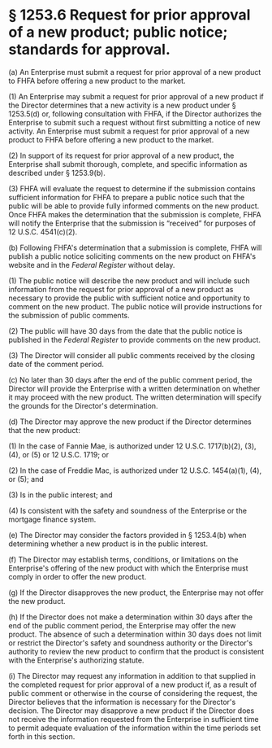# § 1253.6   Request for prior approval of a new product; public notice; standards for approval.

(a) An Enterprise must submit a request for prior approval of a new product to FHFA before offering a new product to the market.


(1) An Enterprise may submit a request for prior approval of a new product if the Director determines that a new activity is a new product under § 1253.5(d) or, following consultation with FHFA, if the Director authorizes the Enterprise to submit such a request without first submitting a notice of new activity. An Enterprise must submit a request for prior approval of a new product to FHFA before offering a new product to the market.


(2) In support of its request for prior approval of a new product, the Enterprise shall submit thorough, complete, and specific information as described under § 1253.9(b).


(3) FHFA will evaluate the request to determine if the submission contains sufficient information for FHFA to prepare a public notice such that the public will be able to provide fully informed comments on the new product. Once FHFA makes the determination that the submission is complete, FHFA will notify the Enterprise that the submission is “received” for purposes of 12 U.S.C. 4541(c)(2).


(b) Following FHFA's determination that a submission is complete, FHFA will publish a public notice soliciting comments on the new product on FHFA's website and in the _Federal Register_ without delay.


(1) The public notice will describe the new product and will include such information from the request for prior approval of a new product as necessary to provide the public with sufficient notice and opportunity to comment on the new product. The public notice will provide instructions for the submission of public comments.


(2) The public will have 30 days from the date that the public notice is published in the _Federal Register_ to provide comments on the new product.


(3) The Director will consider all public comments received by the closing date of the comment period.


(c) No later than 30 days after the end of the public comment period, the Director will provide the Enterprise with a written determination on whether it may proceed with the new product. The written determination will specify the grounds for the Director's determination.


(d) The Director may approve the new product if the Director determines that the new product:


(1) In the case of Fannie Mae, is authorized under 12 U.S.C. 1717(b)(2), (3), (4), or (5) or 12 U.S.C. 1719; or


(2) In the case of Freddie Mac, is authorized under 12 U.S.C. 1454(a)(1), (4), or (5); and


(3) Is in the public interest; and


(4) Is consistent with the safety and soundness of the Enterprise or the mortgage finance system.


(e) The Director may consider the factors provided in § 1253.4(b) when determining whether a new product is in the public interest.


(f) The Director may establish terms, conditions, or limitations on the Enterprise's offering of the new product with which the Enterprise must comply in order to offer the new product.


(g) If the Director disapproves the new product, the Enterprise may not offer the new product.


(h) If the Director does not make a determination within 30 days after the end of the public comment period, the Enterprise may offer the new product. The absence of such a determination within 30 days does not limit or restrict the Director's safety and soundness authority or the Director's authority to review the new product to confirm that the product is consistent with the Enterprise's authorizing statute.


(i) The Director may request any information in addition to that supplied in the completed request for prior approval of a new product if, as a result of public comment or otherwise in the course of considering the request, the Director believes that the information is necessary for the Director's decision. The Director may disapprove a new product if the Director does not receive the information requested from the Enterprise in sufficient time to permit adequate evaluation of the information within the time periods set forth in this section.






